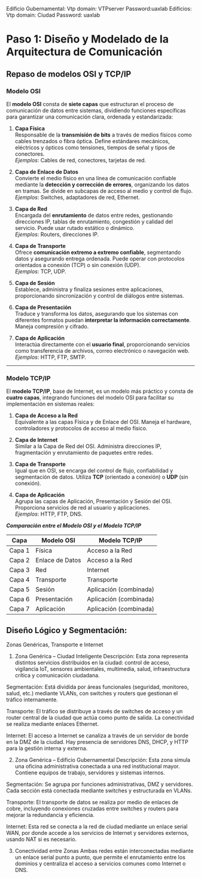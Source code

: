 Edificio Gubernamental:
Vtp domain: VTPserver
Password:uaxlab
Edificios:
Vtp domain: Ciudad
Password: uaxlab



# Paso 1: Diseño y Modelado de la Arquitectura de Comunicación

## Repaso de modelos OSI y TCP/IP

### Modelo OSI

El **modelo OSI** consta de **siete capas** que estructuran el proceso de comunicación de datos entre sistemas, dividiendo funciones específicas para garantizar una comunicación clara, ordenada y estandarizada:

1. **Capa Física**  
   Responsable de la **transmisión de bits** a través de medios físicos como cables trenzados o fibra óptica. Define estándares mecánicos, eléctricos y ópticos como tensiones, tiempos de señal y tipos de conectores.  
   *Ejemplos*: Cables de red, conectores, tarjetas de red.

2. **Capa de Enlace de Datos**  
   Convierte el medio físico en una línea de comunicación confiable mediante la **detección y corrección de errores**, organizando los datos en tramas. Se divide en subcapas de acceso al medio y control de flujo.  
   *Ejemplos*: Switches, adaptadores de red, Ethernet.

3. **Capa de Red**  
   Encargada del **enrutamiento** de datos entre redes, gestionando direcciones IP, tablas de enrutamiento, congestión y calidad del servicio. Puede usar rutado estático o dinámico.  
   *Ejemplos*: Routers, direcciones IP.

4. **Capa de Transporte**  
   Ofrece **comunicación extremo a extremo confiable**, segmentando datos y asegurando entrega ordenada. Puede operar con protocolos orientados a conexión (TCP) o sin conexión (UDP).  
   *Ejemplos*: TCP, UDP.

5. **Capa de Sesión**  
   Establece, administra y finaliza sesiones entre aplicaciones, proporcionando sincronización y control de diálogos entre sistemas.

6. **Capa de Presentación**  
   Traduce y transforma los datos, asegurando que los sistemas con diferentes formatos puedan **interpretar la información correctamente**. Maneja compresión y cifrado.

7. **Capa de Aplicación**  
   Interactúa directamente con el **usuario final**, proporcionando servicios como transferencia de archivos, correo electrónico o navegación web.  
   *Ejemplos*: HTTP, FTP, SMTP.

---

### Modelo TCP/IP

El **modelo TCP/IP**, base de Internet, es un modelo más práctico y consta de **cuatro capas**, integrando funciones del modelo OSI para facilitar su implementación en sistemas reales:

1. **Capa de Acceso a la Red**  
   Equivalente a las capas Física y de Enlace del OSI. Maneja el hardware, controladores y protocolos de acceso al medio físico.

2. **Capa de Internet**  
   Similar a la Capa de Red del OSI. Administra direcciones IP, fragmentación y enrutamiento de paquetes entre redes.

3. **Capa de Transporte**  
   Igual que en OSI, se encarga del control de flujo, confiabilidad y segmentación de datos. Utiliza **TCP** (orientado a conexión) o **UDP** (sin conexión).

4. **Capa de Aplicación**  
   Agrupa las capas de Aplicación, Presentación y Sesión del OSI. Proporciona servicios de red al usuario y aplicaciones.  
   *Ejemplos*: HTTP, FTP, DNS.



 ***Comparación entre el Modelo OSI y el Modelo TCP/IP***

| **Capa**   | **Modelo OSI**             | **Modelo TCP/IP**              |
|-----------|-----------------------------|-------------------------------|
| Capa 1    | Física                      | Acceso a la Red               |
| Capa 2    | Enlace de Datos             | Acceso a la Red               |
| Capa 3    | Red                         | Internet                      |
| Capa 4    | Transporte                  | Transporte                    |
| Capa 5    | Sesión                      | Aplicación (combinada)        |
| Capa 6    | Presentación                | Aplicación (combinada)        |
| Capa 7    | Aplicación                  | Aplicación (combinada)        |


## Diseño Lógico y Segmentación: 

Zonas Genéricas, Transporte e Internet
1. Zona Genérica – Ciudad Inteligente
Descripción: Esta zona representa distintos servicios distribuidos en la ciudad: control de acceso, vigilancia IoT, sensores ambientales, multimedia, salud, infraestructura crítica y comunicación ciudadana.

Segmentación: Está dividida por áreas funcionales (seguridad, monitoreo, salud, etc.) mediante VLANs, con switches y routers que gestionan el tráfico internamente.

Transporte: El tráfico se distribuye a través de switches de acceso y un router central de la ciudad que actúa como punto de salida. La conectividad se realiza mediante enlaces Ethernet.

Internet: El acceso a Internet se canaliza a través de un servidor de borde en la DMZ de la ciudad. Hay presencia de servidores DNS, DHCP, y HTTP para la gestión interna y externa.

2. Zona Genérica – Edificio Gubernamental
Descripción: Esta zona simula una oficina administrativa conectada a una red institucional mayor. Contiene equipos de trabajo, servidores y sistemas internos.

Segmentación: Se agrupa por funciones administrativas, DMZ y servidores. Cada sección está conectada mediante switches y estructurada en VLANs.

Transporte: El transporte de datos se realiza por medio de enlaces de cobre, incluyendo conexiones cruzadas entre switches y routers para mejorar la redundancia y eficiencia.

Internet: Esta red se conecta a la red de ciudad mediante un enlace serial WAN, por donde accede a los servicios de Internet y servidores externos, usando NAT si es necesario.

3. Conectividad entre Zonas
Ambas redes están interconectadas mediante un enlace serial punto a punto, que permite el enrutamiento entre los dominios y centraliza el acceso a servicios comunes como Internet o DNS.
